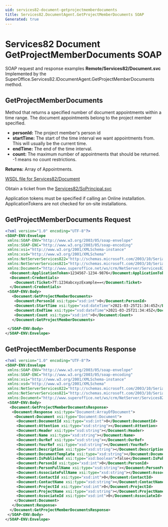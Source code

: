 ```yaml
---
uid: services82-document-getprojectmemberdocuments
title: Services82.DocumentAgent.GetProjectMemberDocuments SOAP
Generated: true
---
```


# Services82 Document GetProjectMemberDocuments SOAP

SOAP request and response examples **Remote/Services82/Document.svc**
Implemented by the <see cref="M:SuperOffice.Services82.IDocumentAgent.GetProjectMemberDocuments">SuperOffice.Services82.IDocumentAgent.GetProjectMemberDocuments</see> method.

## GetProjectMemberDocuments

Method that returns a specified number of document appointments within a time range. The document appointments belong to the project member specified.

* **personId:** The project member's person id
* **startTime:** The start of the time interval we want appointments from. This will usually be the current time.
* **endTime:** The end of the time interval.
* **count:** The maximum number of appointments that should be returned. -1 means no count restrictions.

**Returns:** Array of Appointments.


[WSDL file for Services82/Document](../Services82-Document.md)

Obtain a ticket from the [Services82/SoPrincipal.svc](../SoPrincipal/SoPrincipal.md)

Application tokens must be specified if calling an Online installation. ApplicationTokens are not checked for on-site installations.

## GetProjectMemberDocuments Request

```xml
<?xml version="1.0" encoding="UTF-8"?>
<SOAP-ENV:Envelope
 xmlns:SOAP-ENV="http://www.w3.org/2003/05/soap-envelope"
 xmlns:SOAP-ENC="http://www.w3.org/2003/05/soap-encoding"
 xmlns:xsi="http://www.w3.org/2001/XMLSchema-instance"
 xmlns:xsd="http://www.w3.org/2001/XMLSchema"
 xmlns:NetServerServices822="http://schemas.microsoft.com/2003/10/Serialization/Arrays"
 xmlns:NetServerServices821="http://schemas.microsoft.com/2003/10/Serialization/"
 xmlns:Document="http://www.superoffice.net/ws/crm/NetServer/Services82">
  <Document:ApplicationToken>1234567-1234-9876</Document:ApplicationToken>
  <Document:Credentials>
    <Document:Ticket>7T:1234abcxyzExample==</Document:Ticket>
  </Document:Credentials>
 <SOAP-ENV:Body>
   <Document:GetProjectMemberDocuments>
    <Document:PersonId xsi:type="xsd:int">0</Document:PersonId>
    <Document:StartTime xsi:type="xsd:dateTime">2021-03-25T21:34:45Z</Document:StartTime>
    <Document:EndTime xsi:type="xsd:dateTime">2021-03-25T21:34:45Z</Document:EndTime>
    <Document:Count xsi:type="xsd:int">0</Document:Count>
   </Document:GetProjectMemberDocuments>

 </SOAP-ENV:Body>
</SOAP-ENV:Envelope>

```


## GetProjectMemberDocuments Response

```xml
<?xml version="1.0" encoding="UTF-8"?>
<SOAP-ENV:Envelope
 xmlns:SOAP-ENV="http://www.w3.org/2003/05/soap-envelope"
 xmlns:SOAP-ENC="http://www.w3.org/2003/05/soap-encoding"
 xmlns:xsi="http://www.w3.org/2001/XMLSchema-instance"
 xmlns:xsd="http://www.w3.org/2001/XMLSchema"
 xmlns:NetServerServices822="http://schemas.microsoft.com/2003/10/Serialization/Arrays"
 xmlns:NetServerServices821="http://schemas.microsoft.com/2003/10/Serialization/"
 xmlns:Document="http://www.superoffice.net/ws/crm/NetServer/Services82">
 <SOAP-ENV:Body>
  <Document:GetProjectMemberDocumentsResponse>
   <Document:Response xsi:type="Document:ArrayOfDocument">
    <Document:Document xsi:type="Document:Document">
     <Document:DocumentId xsi:type="xsd:int">0</Document:DocumentId>
     <Document:Attention xsi:type="xsd:string"></Document:Attention>
     <Document:Header xsi:type="xsd:string"></Document:Header>
     <Document:Name xsi:type="xsd:string"></Document:Name>
     <Document:OurRef xsi:type="xsd:string"></Document:OurRef>
     <Document:YourRef xsi:type="xsd:string"></Document:YourRef>
     <Document:Description xsi:type="xsd:string"></Document:Description>
     <Document:DocumentTemplate xsi:type="xsd:string"></Document:DocumentTemplate>
     <Document:IsPublished xsi:type="xsd:boolean">false</Document:IsPublished>
     <Document:PersonId xsi:type="xsd:int">0</Document:PersonId>
     <Document:PersonFullName xsi:type="xsd:string"></Document:PersonFullName>
     <Document:AssociateFullName xsi:type="xsd:string"></Document:AssociateFullName>
     <Document:ContactId xsi:type="xsd:int">0</Document:ContactId>
     <Document:ContactName xsi:type="xsd:string"></Document:ContactName>
     <Document:ProjectId xsi:type="xsd:int">0</Document:ProjectId>
     <Document:ProjectName xsi:type="xsd:string"></Document:ProjectName>
     <Document:AssociateId xsi:type="xsd:int">0</Document:AssociateId>
    </Document:Document>
   </Document:Response>
  </Document:GetProjectMemberDocumentsResponse>
 </SOAP-ENV:Body>
</SOAP-ENV:Envelope>

```

